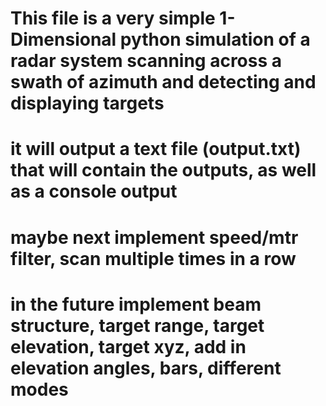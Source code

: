 # 	This file is a very simple 1-Dimensional python simulation of a radar system scanning across a swath of azimuth and detecting and displaying targets
#  	it will output a text file (output.txt) that will contain the outputs, as well as a console output

#  	maybe next implement speed/mtr filter, scan multiple times in a row

#	in the future implement beam structure, target range, target elevation, target xyz, add in elevation angles, bars, different modes